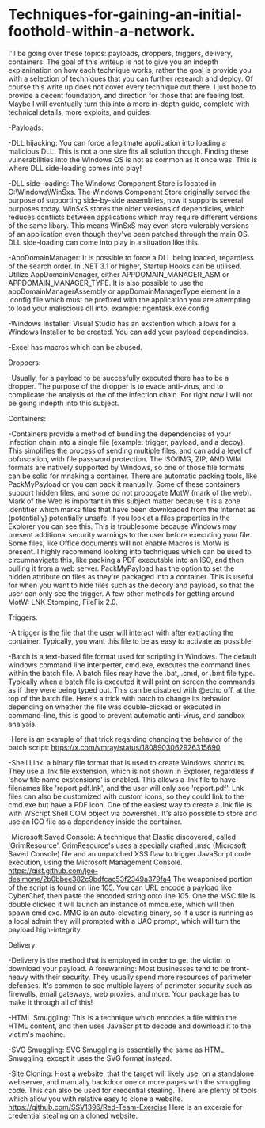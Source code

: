 # Techniques-for-gaining-an-initial-foothold-within-a-network.
I'll be going over these topics: payloads, droppers, triggers, delivery, containers. The goal of this writeup is not to give you an indepth explanination on how each technique works, rather the goal is provide you with a selection of techniques that you can further research and deploy. Of course this write up does not cover every technique out there. I just hope to provide a decent foundation, and direction for those that are feeling lost. Maybe I will eventually turn this into a more in-depth guide, complete with technical details, more exploits, and guides.  


  -Payloads: 

  -DLL hijacking: You can force a legitmate application into loading a malicious DLL. This is not a one size fits all solution though. Finding these vulnerabilities into the Windows OS is not as common as it once was. This is where DLL side-loading comes into play!
  
  -DLL side-loading: The Windows Component Store is located in C:\Windows\WinSxs. The Windows Component Store originally served the purpose of supporting side-by-side assemblies, now it supports several purposes today. WinSxS stores the older versions of dependicies, which reduces conflicts between applications which may require different versions of the same libary. This means WinSxS may even store vulerably versions of an application even though they've been patched through the main OS. DLL side-loading can come into play in a situation like this.  

 -AppDomainManager: It is possible to force a DLL being loaded, regardless of the search order. In .NET 3.1 or higher, Startup Hooks can be utilised. Utilize AppDomainManager, either APPDOMAIN_MANAGER_ASM or APPDOMAIN_MANAGER_TYPE. It is also possible to use the appDomainManagerAssembly or appDomainManagerType element in a .config file which must be prefixed with the application you are attempting to load your maliscious dll into, example: ngentask.exe.config  

  -Windows Installer: Visual Studio has an exstention which allows for a Windows Installer to be created. You can add your payload dependincies. 

  -Excel has macros which can be abused. 


   Droppers:

  -Usually, for a payload to be succesfully executed there has to be a dropper. The purpose of the dropper is to evade anti-virus, and to complicate the analysis of the of the infection chain. For right now I will not be going indepth into this subject. 

   Containers:

   -Containers provide a method of bundling the dependencies of your infection chain into a single file (example: trigger, payload, and a decoy). This simplifies the process of sending multiple files, and can add a level of obfuscation, with file password protection. The ISO/IMG, ZIP, AND WIM formats are natively supported by Windows, so one of those file formats can be solid for mnaking a container. There are automatic packing tools, like PackMyPayload or you can pack it manually. Some of these containers support hidden files, and some do not propogate MotW (mark of the web). Mark of the Web is important in this subject matter because it is a zone identifier which marks files that have been downloaded from the Internet as (potentially) potentially unsafe. If you look at a files properties in the Explorer you can see this. This is troublesome because Windows may present additional security warnings to the user before executing your file. Some files, like Office documents will not enable Macros is MotW is present. I highly recommend looking into techniques which can be used to circumnavigate this, like packing a PDF executable into an ISO, and then pulling it from a web server. PackMyPayload has the option to set the hidden attribute on files as they're packaged into a container. This is useful for when you want to hide files such as the decory and payload, so that the user can only see the trigger. A few other methods for getting around MotW: LNK-Stomping, FileFix 2.0. 


   Triggers: 

   -A trigger is the file that the user will interact with after extracting the container. Typically, you want this file to be as easy to activate as possible! 

   -Batch is a text-based file format used for scripting in Windows. The default windows command line interperter, cmd.exe, executes the command lines within the batch file. A batch files may have the .bat, .cmd, or .bmt file type. Typically when a batch file is executed it will print on screen the commands as if they were being typed out. This can be disabled with @echo off, at the top of the batch file. Here's a trick with batch to change its behavior depending on whether the file was double-clicked or executed in command-line, this is good to prevent automatic anti-virus, and sandbox analysis.   

 -Here is an example of that trick regarding changing the behavior of the batch script: https://x.com/vmray/status/1808903062926315690 

 -Shell Link: a binary file format that is used to create Windows shortcuts. They use a .lnk file exstension, which is not shown in Explorer, regardless if 'show file name exstensions' is enabled. This allows a .lnk file to have filenames like 'report.pdf.lnk', and the user will only see 'report.pdf'. Lnk files can also be customized with custom icons, so they could link to the cmd.exe but have a PDF icon. One of the easiest way to create a .lnk file is with WScript.Shell COM object via powershell. It's also possible to store and use an ICO file as a dependency inside the container. 

  -Microsoft Saved Console: A technique that Elastic discovered, called 'GrimResource'. GrimResource's uses a specially crafted .msc (Microsoft Saved Console) file and an unpatched XSS flaw to trigger JavaScript code execution, using the Microsoft Management Console. https://gist.github.com/joe-desimone/2b0bbee382c9bdfcac53f2349a379fa4 The weaponised portion of the script is found on line 105. You can URL encode a payload like CyberChef, then paste the encoded string onto line 105. One the MSC file is double clicked it will launch an instance of mmce.exe, which will then spawn cmd.exe. MMC is an auto-elevating binary, so if a user is running as a local admin they will prompted with a UAC prompt, which will turn the payload high-integrity. 


   Delivery: 

  -Delivery is the method that is employed in order to get the victim to download your payload. A forewarning: Most businesses tend to be front-heavy with their security. They usually spend more resources of parimeter defenses. It's common to see multiple layers of perimeter security such as firewalls, email gateways, web proxies, and more. Your package has to make it through all of this! 

  -HTML Smuggling: This is a technique which encodes a file within the HTML content, and then uses JavaScript to decode and download it to the victim's machine. 

  -SVG Smuggling: SVG Smuggling is essentially the same as HTML Smuggling, except it uses the SVG format instead. 

   -Site Cloning: Host a website, that the target will likely use, on a standalone webserver, and manually backdoor one or more pages with the smuggling code. This can also be used for credential stealing. There are plenty of tools which allow you with relative easy to clone a website. https://github.com/SSV1396/Red-Team-Exercise Here is an excersie for credential stealing on a cloned website. 

    
